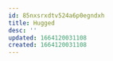 ```yaml
---
id: 85nxsrxdtv524a6p0egndxh
title: Hugged
desc: ''
updated: 1664120031108
created: 1664120031108
---
```

